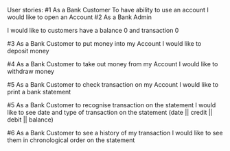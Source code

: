 
User stories:
#1
As a Bank Customer
To have ability to use an account
I would like to open an Account
#2
As a Bank Admin

I would like to customers have a balance 0 and transaction 0

#3
As a Bank Customer
to put money into my Account
I would like to deposit money

#4
As a Bank Customer
to take out money from my Account
I would like to withdraw money

#5
As a Bank Customer
to check transaction on my Account
I would like to print a bank statement

#5
As a Bank Customer
to recognise transaction on the statement
I would like to see date and type of transaction on the statement
(date || credit || debit || balance)

#6
As a Bank Customer
to see a history of my transaction
I would like to see them in chronological order on the statement
